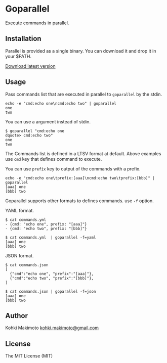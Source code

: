 # Goparallel

Execute commands in parallel.

## Installation

Parallel is provided as a single binary. You can download it and drop it in your $PATH.

[Download latest version](https://github.com/kohkimakimoto/goparallel/releases/latest)

## Usage

Pass commands list that are executed in parallel to `goparallel` by the stdin.

```
echo -e "cmd:echo one\ncmd:echo two" | goparallel
one
two
```

You can use a argument instead of stdin.

```
$ goparallel "cmd:echo one
dquote> cmd:echo two"
one
two
```

The Commands list is defined in a LTSV format at default.
Above examples use `cmd` key that defines command to execute.

You can use `prefix` key to output of the commands with a prefix.

```
echo -e "cmd:echo one\tprefix:[aaa]\ncmd:echo two\tprefix:[bbb]" | goparallel
[aaa] one
[bbb] two
```

Goparallel supports other formats to defines commands. use `-f` option.

YAML format.
```
$ cat commands.yml
- {cmd: "echo one", prefix: "[aaa]"}
- {cmd: "echo two", prefix: "[bbb]"}

$ cat commands.yml  | goparallel -f=yaml
[aaa] one
[bbb] two
```

JSON format.
```
$ cat commands.json
[
  {"cmd":"echo one", "prefix":"[aaa]"},
  {"cmd":"echo two", "prefix":"[bbb]"},
]

$ cat commands.json | goparallel -f=json
[aaa] one
[bbb] two
```

## Author

Kohki Makimoto <kohki.makimoto@gmail.com>

## License

The MIT License (MIT)
